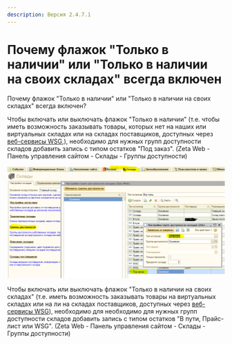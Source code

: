 ```yaml
---
description: Версия 2.4.7.1
---
```


# Почему флажок "Только в наличии" или "Только в наличии на своих складах" всегда включен

Почему флажок "Только в наличии" или "Только в наличии на своих складах" всегда включен?

Чтобы включать или выключать флажок "Только в наличии" \(т.е. чтобы иметь возможность заказывать товары, которых нет на наших или виртуальных складах или на складах поставщиков, доступных через [веб-сервисы WSG](http://wsg.zetasoft.ru/),\), необходимо для нужных групп доступности складов добавить запись с типом остатков "Под заказ". \(Zeta Web - Панель управления сайтом - Склады - Группы доступности\)

![](../.gitbook/assets/image%20%28282%29.png)

Чтобы включать или выключать флажок "Только в наличии на своих складах" \(т.е. иметь возможность заказывать товары на виртуальных складах или на ли на складах поставщиков, доступных через [веб-сервисы WSG](http://wsg.zetasoft.ru/)\), необходимо для необходимо для нужных групп доступности складов добавить запись с типом остатков "В пути, Прайс-лист или WSG". \(Zeta Web - Панель управления сайтом - Склады - Группы доступности\)

